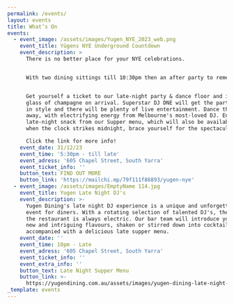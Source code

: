 ```yaml
---
permalink: /events/
layout: events
title: What’s On
events:
  - event_image: /assets/images/Yugen_NYE_2023_web.png
    event_title: Yūgens NYE Underground Countdown
    event_description: >
      There is no better place for your NYE celebrations.


      With two dining sittings till 10:30pm then an after party to remember.


      Get yourself a ticket to our late-night party & dance floor and includes a
      glass of champagne on arrival. Superstar DJ DNE will get the party started
      in style and there will be plenty of live entertainment. Dance the night
      away, with electrifying energy from Melbourne's most-loved DJ. Enjoy a
      late-night snack from our Supper menu, which will also be available. And
      when the clock strikes midnight, brace yourself for the spectacular. 

      Click the link for more info!
    event_date: 31/12/23
    event_time: '5:30pm - till late'
    event_adress: '605 Chapel Street, South Yarra'
    event_ticket_info: ''
    button_text: FIND OUT MORE
    button_link: 'https://mailchi.mp/79f111f86893/yugen-nye'
  - event_image: /assets/images/EmptyName 114.jpg
    event_title: Yugen Late Night DJ's
    event_description: >-
      Yugen Dining's late night DJ experience is a unique and unforgettable
      event for diners. With a rotating selection of talented DJ's, the vibe at
      the restaurant is always electric. Our bar team will introduce you to some
      new and intriguing flavours, shaken or stirred down into cocktails
      accompanied with a delicious late supper menu. 
    event_date: ''
    event_time: 10pm - Late
    event_adress: '605 Chapel Street, South Yarra'
    event_ticket_info: ''
    event_extra_info: ''
    button_text: Late Night Supper Menu
    button_link: >-
      https://yugendining.com.au/assets/images/yugen-dining-late-night-snack-menu-january-2023.pdf
_template: events
---
```


